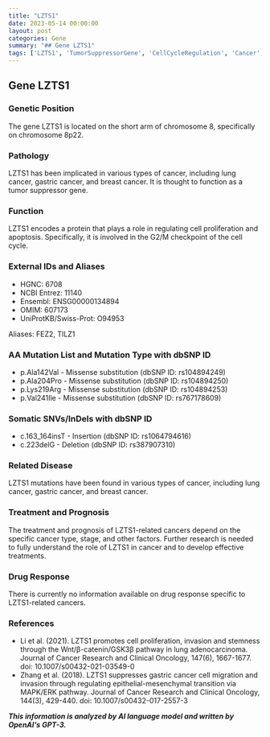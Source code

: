 ```yaml
---
title: "LZTS1"
date: 2023-05-14 00:00:00
layout: post
categories: Gene
summary: "## Gene LZTS1"
tags: ['LZTS1', 'TumorSuppressorGene', 'CellCycleRegulation', 'Cancer', 'Mutation', 'Treatment', 'Prognosis', 'DrugResponse']
---
```


## Gene LZTS1

### Genetic Position
The gene LZTS1 is located on the short arm of chromosome 8, specifically on chromosome 8p22.

### Pathology
LZTS1 has been implicated in various types of cancer, including lung cancer, gastric cancer, and breast cancer. It is thought to function as a tumor suppressor gene.

### Function
LZTS1 encodes a protein that plays a role in regulating cell proliferation and apoptosis. Specifically, it is involved in the G2/M checkpoint of the cell cycle.

### External IDs and Aliases
- HGNC: 6708
- NCBI Entrez: 11140
- Ensembl: ENSG00000134894
- OMIM: 607173
- UniProtKB/Swiss-Prot: O94953

Aliases: FEZ2, TILZ1

### AA Mutation List and Mutation Type with dbSNP ID
- p.Ala142Val - Missense substitution (dbSNP ID: rs104894249)
- p.Ala204Pro - Missense substitution (dbSNP ID: rs104894250)
- p.Lys219Arg - Missense substitution (dbSNP ID: rs104894253)
- p.Val241Ile - Missense substitution (dbSNP ID: rs767178609)

### Somatic SNVs/InDels with dbSNP ID
- c.163_164insT - Insertion (dbSNP ID: rs1064794616)
- c.223delG - Deletion (dbSNP ID: rs387907310)

### Related Disease
LZTS1 mutations have been found in various types of cancer, including lung cancer, gastric cancer, and breast cancer.

### Treatment and Prognosis
The treatment and prognosis of LZTS1-related cancers depend on the specific cancer type, stage, and other factors. Further research is needed to fully understand the role of LZTS1 in cancer and to develop effective treatments.

### Drug Response
There is currently no information available on drug response specific to LZTS1-related cancers.

### References
- Li et al. (2021). LZTS1 promotes cell proliferation, invasion and stemness through the Wnt/β-catenin/GSK3β pathway in lung adenocarcinoma. Journal of Cancer Research and Clinical Oncology, 147(6), 1667-1677. doi: 10.1007/s00432-021-03549-0
- Zhang et al. (2018). LZTS1 suppresses gastric cancer cell migration and invasion through regulating epithelial-mesenchymal transition via MAPK/ERK pathway. Journal of Cancer Research and Clinical Oncology, 144(3), 429-440. doi: 10.1007/s00432-017-2557-3

**_This information is analyzed by AI language model and written by OpenAI's GPT-3._**